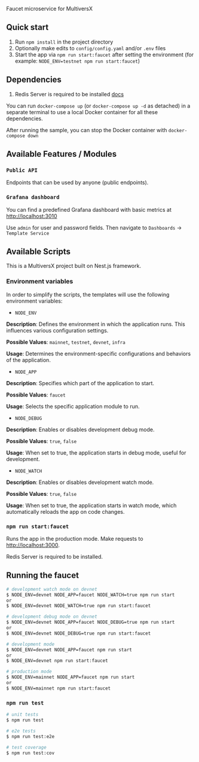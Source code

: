 Faucet microservice for MultiversX

## Quick start

1. Run `npm install` in the project directory
2. Optionally make edits to `config/config.yaml` and/or `.env` files
3. Start the app via `npm run start:faucet` after setting the environment (for example: `NODE_ENV=testnet npm run start:faucet`)

## Dependencies

1. Redis Server is required to be installed [docs](https://redis.io/)

You can run `docker-compose up` (or `docker-compose up -d` as detached) in a separate terminal to use a local Docker container for all these dependencies.

After running the sample, you can stop the Docker container with `docker-compose down`

## Available Features / Modules

### `Public API`

Endpoints that can be used by anyone (public endpoints).

### `Grafana dashboard`

You can find a predefined Grafana dashboard with basic metrics at [http://localhost:3010](http://localhost:3010)

Use `admin` for user and password fields. Then navigate to `Dashboards` -> `Template Service`

## Available Scripts

This is a MultiversX project built on Nest.js framework.

### Environment variables

In order to simplify the scripts, the templates will use the following environment variables:

- `NODE_ENV`

**Description**: Defines the environment in which the application runs. This influences various configuration settings.

**Possible Values**: `mainnet`, `testnet`, `devnet`, `infra`

**Usage**: Determines the environment-specific configurations and behaviors of the application.

- `NODE_APP`

**Description**: Specifies which part of the application to start.

**Possible Values**: `faucet`

**Usage**: Selects the specific application module to run.

- `NODE_DEBUG`

**Description**: Enables or disables development debug mode.

**Possible Values**: `true`, `false`

**Usage**: When set to true, the application starts in debug mode, useful for development.

- `NODE_WATCH`

**Description**: Enables or disables development watch mode.

**Possible Values**: `true`, `false`

**Usage**: When set to true, the application starts in watch mode, which automatically reloads the app on code changes.


### `npm run start:faucet`

Runs the app in the production mode.
Make requests to [http://localhost:3000](http://localhost:3000).

Redis Server is required to be installed.

## Running the faucet

```bash
# development watch mode on devnet
$ NODE_ENV=devnet NODE_APP=faucet NODE_WATCH=true npm run start
or
$ NODE_ENV=devnet NODE_WATCH=true npm run start:faucet

# development debug mode on devnet
$ NODE_ENV=devnet NODE_APP=faucet NODE_DEBUG=true npm run start
or
$ NODE_ENV=devnet NODE_DEBUG=true npm run start:faucet

# development mode
$ NODE_ENV=devnet NODE_APP=faucet npm run start
or
$ NODE_ENV=devnet npm run start:faucet

# production mode
$ NODE_ENV=mainnet NODE_APP=faucet npm run start
or
$ NODE_ENV=mainnet npm run start:faucet
```

### `npm run test`

```bash
# unit tests
$ npm run test

# e2e tests
$ npm run test:e2e

# test coverage
$ npm run test:cov
```
